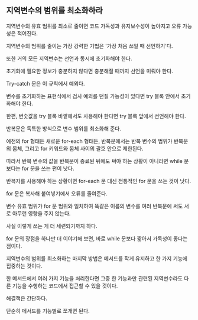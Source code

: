 ## 지역변수의 범위를 최소화하라



지역변수의 유효 범위를 최소로 줄이면 코드 가독성과 유지보수성이 높아지고 오류 가능성은 적어진다.



지역변수의 범위를 줄이는 가장 강력한 기법은 '가장 처음 쓰일 때 선언하기'다.



또한 거의 모든 지역변수는 선언과 동시에 초기화해야 한다.

초기화에 필요한 정보가 충분하지 않다면 충분해질 때까지 선언을 미뤄야 한다.

Try-catch 문은 이 규칙에서 예외다.

변수를 초기화하는 표현식에서 검사 예외를 던질 가능성이 있다면 try 블록 안에서 초기화해야 한다.

한편, 변숫값을 try 블록 바깥에서도 사용해야 한다면 try 블록 앞에서 선언해야 한다.



반복문은 독특한 방식으로 변수 범위를 최소화해 준다.

예전의 for 형태든 새로운 for-each 형태든, 반복문에서는 반복 변수의 범위가 반복문의 몸체, 그리고 for 키워드와 몸체 사이의 괄호 안으로 제한된다.

따라서 반복 변수의 값을 반복문이 종료된 뒤에도 써야 하는 상황이 아니라면 while 문보다는 for 문을 쓰는 편이 낫다.



반복자를 사용해야 하는 상황이면 for-each 문 대신 전통적인 for 문을 쓰는 것이 낫다.



for 문은 복사해 붙여넣기에서 오류를 줄여준다.

변수 유효 범위가 for 문 범위와 일치하여 똑같은 이름의 변수를 여러 반복문에 써도 서로 아무런 영향을 주지 않는다.

사실 이렇게 쓰는 게 더 세련되기까지 하다.



for 문의 장점을 하나만 더 이야기해 보면, 바로 while 문보다 짧아서 가독성이 좋다는 점이다.



지역변수의 범위를 최소화하는 마지막 방법은 메서드를 작게 유지하고 한 가지 기능에 집중하는 것이다.

한 메서드에서 여러 가지 기능을 처리한다면 그중 한 기능과만 관련된 지역변수라도 다른 기능을 수행하는 코드에서 접근할 수 있을 것이다.

해결책은 간단하다.

단순히 메서드를 기능별로 쪼개면 된다.
